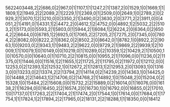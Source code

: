 5622403448,2|2|686,0|2|967,0|1|1107,1|1|1247,2|1|1387,2|0|1529,1|0|1669,1|1|1809,1|2|1949,2|2|2089,2|1|2229,1|1|2369,0|1|2509,0|0|2649,1|0|2789,2|0|2929,2|1|3070,1|2|3210,0|0|3350,2|1|3490,0|2|3630,2|0|3771,2|2|3911,0|0|4051,2|1|4191,0|1|4331,1|2|4472,2|0|4612,1|2|4752,0|0|4892,1|2|5032,2|2|5103,2|1|5173,0|0|5593,2|1|5803,0|1|5944,2|1|6084,1|2|6224,2|0|6364,0|2|6504,2|2|6644,0|0|6785,1|2|6925,0|1|7065,2|2|7205,2|1|7275,2|0|7345,0|0|7804,2|2|8082,0|0|8222,2|1|8362,0|2|8502,2|0|8642,0|1|8782,1|0|8922,2|2|9063,1|0|9203,0|2|9343,1|1|9483,2|2|9622,0|0|9729,2|1|9869,2|2|9939,1|2|10009,1|1|10079,1|0|10149,0|0|10219,0|1|10289,0|2|10359,1|2|10429,2|1|10500,1|0|10570,0|0|10640,0|1|10710,2|2|10815,0|0|10955,2|1|11096,0|0|11236,0|2|11375,0|1|11446,0|0|11516,1|2|11655,1|2|11725,2|1|11795,0|2|11972,0|1|12112,0|0|12253,0|2|12393,1|2|12532,1|0|12672,2|1|12813,1|2|12953,2|0|13093,1|0|13163,0|0|13233,0|2|13374,2|2|13794,2|1|14114,0|2|14239,2|0|14363,1|0|14425,0|0|14488,2|2|14643,1|2|14706,0|2|14768,2|1|14892,1|0|15048,2|0|15204,0|2|15328,1|0|15484,2|2|15608,0|0|15732,2|2|15889,0|2|16014,0|1|16076,0|0|16138,2|1|16294,0|0|16450,2|2|16574,2|0|16730,1|0|16792,0|0|16855,0|2|17010,1|0|17137,0|1|17263,2|2|17404,2|1|17474,2|0|17544,1|0|17614,0|0|17684,0|1|17754,1|1|17824,1|2|17894,2|2|17965,0|2|18131,2|2|18288,1|1|18350,0|0|18412
